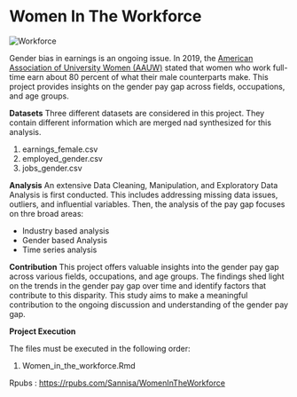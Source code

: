 # Women In The Workforce

![Workforce](/images/workforce.jpg)

Gender bias in earnings is an ongoing issue. In 2019, the [American Association of University Women (AAUW)](https://www.aauw.org/research/the-simple-truth-about-the-gender-pay-gap/) stated that women who work full-time earn about 80 percent of what their male counterparts make. This project provides insights on the gender pay gap across fields, occupations, and age groups.

**Datasets**
Three different datasets are considered in this project. They contain different information which are merged nad synthesized for this analysis.
1. earnings_female.csv
2. employed_gender.csv	
3. jobs_gender.csv

**Analysis** 
An extensive Data Cleaning, Manipulation, and Exploratory Data Analysis is first conducted. This includes addressing missing data issues, outliers, and influential variables. Then, the analysis of the pay gap focuses on thre broad areas:
* Industry based analysis
* Gender based Analysis
* Time series analysis

**Contribution**
This project offers valuable insights into the gender pay gap across various fields, occupations, and age groups. The findings shed light on the trends in the gender pay gap over time and identify factors that contribute to this disparity. 
This study aims to make a meaningful contribution to the ongoing discussion and understanding of the gender pay gap.


**Project Execution**

The files must be executed in the following order:

1. Women_in_the_workforce.Rmd

Rpubs : https://rpubs.com/Sannisa/WomenInTheWorkforce
